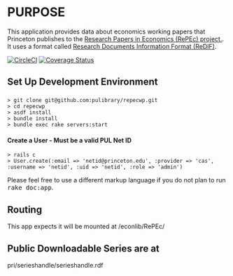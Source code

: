 # PURPOSE

This application provides data about economics working papers that Princeton publishes to the [Research Papers in Economics (RePEc) project.](http://repec.org/).  It uses a format called [Research Documents Information Format (ReDIF)](https://openlib.org/acmes/root/docu/redif_1.html).

[![CircleCI](https://circleci.com/gh/pulibrary/repecwp/tree/main.svg?style=svg)](https://circleci.com/gh/pulibrary/repecwp/tree/main)
[![Coverage Status](https://coveralls.io/repos/github/pulibrary/repecwp/badge.svg?branch=main)](https://coveralls.io/github/pulibrary/repecwp?branch=main)

## Set Up Development Environment

###
```
> git clone git@github.com:pulibrary/repecwp.git
> cd repecwp
> asdf install
> bundle install
> bundle exec rake servers:start
```

#### Create a User - Must be a valid PUL Net ID
```
> rails c
> User.create(:email => 'netid@princeton.edu', :provider => 'cas', :username => 'netid', :uid => 'netid', :role => 'admin')
```

Please feel free to use a different markup language if you do not plan to run
<tt>rake doc:app</tt>.


## Routing
This app expects it will be mounted at /econlib/RePEc/

## Public Downloadable Series are at
pri/serieshandle/serieshandle.rdf
